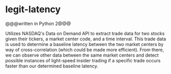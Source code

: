 # legit-latency

@@@written in Python 2@@@

Utilizes NASDAQ's Data on Demand API to extract trade data for two stocks given their tickers, a market center code, and a time interval. This trade data is used to determine a baseline latency between the two market centers by way of cross-correlation (which could be made more efficient). From there, we can observe other data between the same market centers and detect possible instances of light-speed insider trading if a specific trade occurs faster than our determined baseline latency.
